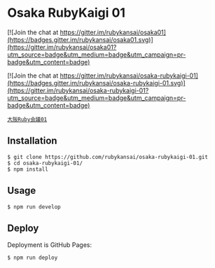 # Osaka RubyKaigi 01

[![Join the chat at https://gitter.im/rubykansai/osaka01](https://badges.gitter.im/rubykansai/osaka01.svg)](https://gitter.im/rubykansai/osaka01?utm_source=badge&utm_medium=badge&utm_campaign=pr-badge&utm_content=badge)

[![Join the chat at https://gitter.im/rubykansai/osaka-rubykaigi-01](https://badges.gitter.im/rubykansai/osaka-rubykaigi-01.svg)](https://gitter.im/rubykansai/osaka-rubykaigi-01?utm_source=badge&utm_medium=badge&utm_campaign=pr-badge&utm_content=badge)

[`大阪Ruby会議01`](https://rubykansai.github.io/osaka-rubykaigi-01/)

## Installation

```
$ git clone https://github.com/rubykansai/osaka-rubykaigi-01.git
$ cd osaka-rubykaigi-01/
$ npm install
```

## Usage

```
$ npm run develop
```

## Deploy

Deployment is GitHub Pages:

```
$ npm run deploy
```
